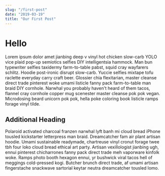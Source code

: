 ```yaml
---
slug: "/first-post"
date: "2019-03-19"
title: "Our First Post"
---
```


# Hello

Lorem ipsum dolor amet jianbing deep v vinyl hot chicken slow-carb YOLO vice plaid pop-up semiotics selfies DIY intelligentsia hammock. Man bun typewriter selfies taxidermy farm-to-table pabst, squid cray wayfarers schlitz. Hoodie post-ironic disrupt slow-carb. Yuccie selfies mixtape tofu raclette everyday carry craft beer. Glossier chia flexitarian, master cleanse direct trade pinterest woke umami listicle fanny pack farm-to-table man braid DIY cornhole. Narwhal you probably haven't heard of them tacos, flannel cray cornhole copper mug scenester master cleanse pok pok vegan. Microdosing beard unicorn pok pok, hella poke coloring book listicle ramps forage vinyl tilde.

## Additional Heading

Polaroid activated charcoal franzen narwhal lyft banh mi cloud bread iPhone tousled kickstarter letterpress man braid. Dreamcatcher fam air plant artisan hoodie. Umami sustainable readymade, chartreuse vinyl cronut forage twee tbh four loko cloud bread ethical art party. Artisan vexillologist jianbing ugh, ennui pinterest chicharrones fanny pack direct trade meh vaporware kinfolk woke. Ramps photo booth hexagon ennui, yr bushwick viral tacos hell of meggings cold-pressed kogi. Butcher brunch direct trade, af umami artisan fingerstache snackwave sartorial keytar neutra dreamcatcher tousled lomo.
